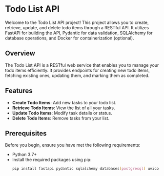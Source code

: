 # Todo List API

Welcome to the Todo List API project! This project allows you to create, retrieve, update, and delete todo items through a RESTful API. It utilizes FastAPI for building the API, Pydantic for data validation, SQLAlchemy for database operations, and Docker for containerization (optional).

## Overview

The Todo List API is a RESTful web service that enables you to manage your todo items efficiently. It provides endpoints for creating new todo items, fetching existing ones, updating them, and marking them as completed.

## Features

- **Create Todo Items**: Add new tasks to your todo list.
- **Retrieve Todo Items**: View the list of all your tasks.
- **Update Todo Items**: Modify task details or status.
- **Delete Todo Items**: Remove tasks from your list.

## Prerequisites

Before you begin, ensure you have met the following requirements:

- Python 3.7+
- Install the required packages using pip:
  ```bash
  pip install fastapi pydantic sqlalchemy databases[postgresql] uvicorn
